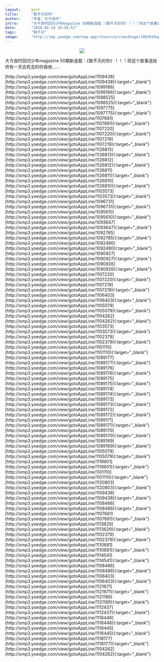 ```yaml
---
layout:     post
title:      "致不灭的你"
author:     "作者：大今良时"
intro:      "大今良时回归少年magazine 50期新连载：《致不灭的你》！！！将这个故事送给终有一天会死去的你我他……"
date:       "2018-02-14 16:56:52"
tags:       "致不灭"
image:      "http://smp.yoedge.com/smp-app/resource/viewImage/1003010appline.png"
---
```

<div style="text-align: center">
<p><img src="http://smp.yoedge.com/smp-app/resource/viewImage/1003010appline.png"/></p>
</div>
<p class="post-meta">
<span>大今良时回归少年magazine 50期新连载：《致不灭的你》！！！将这个故事送给终有一天会死去的你我他……</span>
</p>
[http://smp3.yoedge.com/view/gotoAppLine/1109438](http://smp3.yoedge.com/view/gotoAppLine/1109438){:target="_blank"}
[http://smp3.yoedge.com/view/gotoAppLine/1099186](http://smp3.yoedge.com/view/gotoAppLine/1099186){:target="_blank"}
[http://smp3.yoedge.com/view/gotoAppLine/1098525](http://smp3.yoedge.com/view/gotoAppLine/1098525){:target="_blank"}
[http://smp3.yoedge.com/view/gotoAppLine/1097775](http://smp3.yoedge.com/view/gotoAppLine/1097775){:target="_blank"}
[http://smp3.yoedge.com/view/gotoAppLine/1107681](http://smp3.yoedge.com/view/gotoAppLine/1107681){:target="_blank"}
[http://smp3.yoedge.com/view/gotoAppLine/1107220](http://smp3.yoedge.com/view/gotoAppLine/1107220){:target="_blank"}
[http://smp3.yoedge.com/view/gotoAppLine/1107219](http://smp3.yoedge.com/view/gotoAppLine/1107219){:target="_blank"}
[http://smp3.yoedge.com/view/gotoAppLine/1126813](http://smp3.yoedge.com/view/gotoAppLine/1126813){:target="_blank"}
[http://smp3.yoedge.com/view/gotoAppLine/1126812](http://smp3.yoedge.com/view/gotoAppLine/1126812){:target="_blank"}
[http://smp3.yoedge.com/view/gotoAppLine/1126811](http://smp3.yoedge.com/view/gotoAppLine/1126811){:target="_blank"}
[http://smp3.yoedge.com/view/gotoAppLine/1126810](http://smp3.yoedge.com/view/gotoAppLine/1126810){:target="_blank"}
[http://smp3.yoedge.com/view/gotoAppLine/1103573](http://smp3.yoedge.com/view/gotoAppLine/1103573){:target="_blank"}
[http://smp3.yoedge.com/view/gotoAppLine/1096731](http://smp3.yoedge.com/view/gotoAppLine/1096731){:target="_blank"}
[http://smp3.yoedge.com/view/gotoAppLine/1095610](http://smp3.yoedge.com/view/gotoAppLine/1095610){:target="_blank"}
[http://smp3.yoedge.com/view/gotoAppLine/1093647](http://smp3.yoedge.com/view/gotoAppLine/1093647){:target="_blank"}
[http://smp3.yoedge.com/view/gotoAppLine/1092785](http://smp3.yoedge.com/view/gotoAppLine/1092785){:target="_blank"}
[http://smp3.yoedge.com/view/gotoAppLine/1092490](http://smp3.yoedge.com/view/gotoAppLine/1092490){:target="_blank"}
[http://smp3.yoedge.com/view/gotoAppLine/1090927](http://smp3.yoedge.com/view/gotoAppLine/1090927){:target="_blank"}
[http://smp3.yoedge.com/view/gotoAppLine/1090926](http://smp3.yoedge.com/view/gotoAppLine/1090926){:target="_blank"}
[http://smp3.yoedge.com/view/gotoAppLine/1107220](http://smp3.yoedge.com/view/gotoAppLine/1107220){:target="_blank"}
[http://smp3.yoedge.com/view/gotoAppLine/1107219](http://smp3.yoedge.com/view/gotoAppLine/1107219){:target="_blank"}
[http://smp3.yoedge.com/view/gotoAppLine/1106403](http://smp3.yoedge.com/view/gotoAppLine/1106403){:target="_blank"}
[http://smp3.yoedge.com/view/gotoAppLine/1105079](http://smp3.yoedge.com/view/gotoAppLine/1105079){:target="_blank"}
[http://smp3.yoedge.com/view/gotoAppLine/1104262](http://smp3.yoedge.com/view/gotoAppLine/1104262){:target="_blank"}
[http://smp3.yoedge.com/view/gotoAppLine/1103573](http://smp3.yoedge.com/view/gotoAppLine/1103573){:target="_blank"}
[http://smp3.yoedge.com/view/gotoAppLine/1102379](http://smp3.yoedge.com/view/gotoAppLine/1102379){:target="_blank"}
[http://smp3.yoedge.com/view/gotoAppLine/1101110](http://smp3.yoedge.com/view/gotoAppLine/1101110){:target="_blank"}
[http://smp3.yoedge.com/view/gotoAppLine/1089177](http://smp3.yoedge.com/view/gotoAppLine/1089177){:target="_blank"}
[http://smp3.yoedge.com/view/gotoAppLine/1089176](http://smp3.yoedge.com/view/gotoAppLine/1089176){:target="_blank"}
[http://smp3.yoedge.com/view/gotoAppLine/1089175](http://smp3.yoedge.com/view/gotoAppLine/1089175){:target="_blank"}
[http://smp3.yoedge.com/view/gotoAppLine/1089174](http://smp3.yoedge.com/view/gotoAppLine/1089174){:target="_blank"}
[http://smp3.yoedge.com/view/gotoAppLine/1089173](http://smp3.yoedge.com/view/gotoAppLine/1089173){:target="_blank"}
[http://smp3.yoedge.com/view/gotoAppLine/1089172](http://smp3.yoedge.com/view/gotoAppLine/1089172){:target="_blank"}
[http://smp3.yoedge.com/view/gotoAppLine/1089171](http://smp3.yoedge.com/view/gotoAppLine/1089171){:target="_blank"}
[http://smp3.yoedge.com/view/gotoAppLine/1089170](http://smp3.yoedge.com/view/gotoAppLine/1089170){:target="_blank"}
[http://smp3.yoedge.com/view/gotoAppLine/1089169](http://smp3.yoedge.com/view/gotoAppLine/1089169){:target="_blank"}
[http://smp3.yoedge.com/view/gotoAppLine/1105079](http://smp3.yoedge.com/view/gotoAppLine/1105079){:target="_blank"}
[http://smp3.yoedge.com/view/gotoAppLine/1119601](http://smp3.yoedge.com/view/gotoAppLine/1119601){:target="_blank"}
[http://smp3.yoedge.com/view/gotoAppLine/1101110](http://smp3.yoedge.com/view/gotoAppLine/1101110){:target="_blank"}
[http://smp3.yoedge.com/view/gotoAppLine/1120803](http://smp3.yoedge.com/view/gotoAppLine/1120803){:target="_blank"}
[http://smp3.yoedge.com/view/gotoAppLine/1109438](http://smp3.yoedge.com/view/gotoAppLine/1109438){:target="_blank"}
[http://smp3.yoedge.com/view/gotoAppLine/1108486](http://smp3.yoedge.com/view/gotoAppLine/1108486){:target="_blank"}
[http://smp3.yoedge.com/view/gotoAppLine/1107681](http://smp3.yoedge.com/view/gotoAppLine/1107681){:target="_blank"}
[http://smp3.yoedge.com/view/gotoAppLine/1113629](http://smp3.yoedge.com/view/gotoAppLine/1113629){:target="_blank"}
[http://smp3.yoedge.com/view/gotoAppLine/1102379](http://smp3.yoedge.com/view/gotoAppLine/1102379){:target="_blank"}
[http://smp3.yoedge.com/view/gotoAppLine/1110681](http://smp3.yoedge.com/view/gotoAppLine/1110681){:target="_blank"}
[http://smp3.yoedge.com/view/gotoAppLine/1114541](http://smp3.yoedge.com/view/gotoAppLine/1114541){:target="_blank"}
[http://smp3.yoedge.com/view/gotoAppLine/1108486](http://smp3.yoedge.com/view/gotoAppLine/1108486){:target="_blank"}
[http://smp3.yoedge.com/view/gotoAppLine/1106403](http://smp3.yoedge.com/view/gotoAppLine/1106403){:target="_blank"}
[http://smp3.yoedge.com/view/gotoAppLine/1121671](http://smp3.yoedge.com/view/gotoAppLine/1121671){:target="_blank"}
[http://smp3.yoedge.com/view/gotoAppLine/1121189](http://smp3.yoedge.com/view/gotoAppLine/1121189){:target="_blank"}
[http://smp3.yoedge.com/view/gotoAppLine/1112437](http://smp3.yoedge.com/view/gotoAppLine/1112437){:target="_blank"}
[http://smp3.yoedge.com/view/gotoAppLine/1116446](http://smp3.yoedge.com/view/gotoAppLine/1116446){:target="_blank"}
[http://smp3.yoedge.com/view/gotoAppLine/1116445](http://smp3.yoedge.com/view/gotoAppLine/1116445){:target="_blank"}
[http://smp3.yoedge.com/view/gotoAppLine/1118177](http://smp3.yoedge.com/view/gotoAppLine/1118177){:target="_blank"}
[http://smp3.yoedge.com/view/gotoAppLine/1104262](http://smp3.yoedge.com/view/gotoAppLine/1104262){:target="_blank"}


